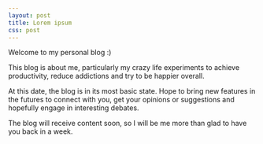 ```yaml
---
layout: post
title: Lorem ipsum
css: post
---
```

Welcome to my personal blog :)

This blog is about me, particularly my crazy life experiments to achieve productivity, reduce addictions and try to be happier overall.

At this date, the blog is in its most basic state. Hope to bring new features in the futures to connect with you, get your opinions or suggestions and hopefully engage in interesting debates.

The blog will receive content soon, so I will be me more than glad to have you back in a week.